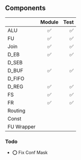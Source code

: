 ## Components

|               | Module        | Test  |
| ------------- |:-------------:| -----:|
| ALU           |       ✅      |   ✅  |
| FU            |       ✅      |   ✅  |
| Join          |       ✅      |   ✅  |
| D_EB          |       ✅      |   ✅  |
| D_SEB         |               |       |
| D_BUF         |       ✅      |   ✅  |
| D_FIFO        |               |       |
| D_REG         |       ✅      |   ✅  |
| FS            |       ✅      |   ✅  |
| FR            |       ✅      |   ✅  |
| Routing       |               |       |
| Const         |               |       |
| FU Wrapper    |               |       |


### Todo
- ⭕ Fix Conf Mask
